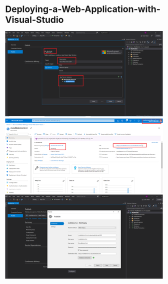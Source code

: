 # Deploying-a-Web-Application-with-Visual-Studio

![imagen](img1.png)
![imagen](img2.png)
![imagen](img3.png)
